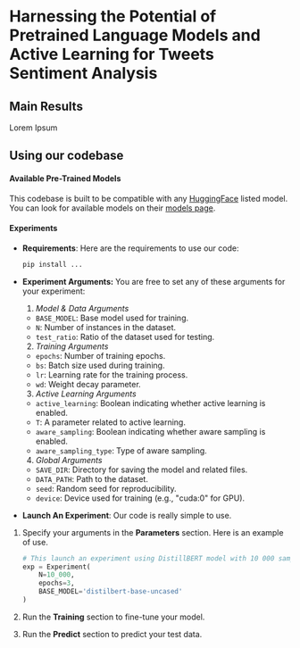 # Harnessing the Potential of Pretrained Language Models and Active Learning for Tweets Sentiment Analysis

## **Main Results**
Lorem Ipsum

## **Using our codebase**
#### Available Pre-Trained Models
This codebase is built to be compatible with any [HuggingFace](https://huggingface.co/) listed model. You can look for available models on their [models page](https://huggingface.co/models).

#### Experiments
- **Requirements**:
Here are the requirements to use our code:
    ```bash
    pip install ...
    ```

- **Experiment Arguments:**
You are free to set any of these arguments for your experiment:
    1) *Model & Data Arguments*
    - `BASE_MODEL`: Base model used for training.
    - `N`: Number of instances in the dataset.
    - `test_ratio`: Ratio of the dataset used for testing.

    2) *Training Arguments*
    - `epochs`: Number of training epochs.
    - `bs`: Batch size used during training.
    - `lr`: Learning rate for the training process.
    - `wd`: Weight decay parameter.

    3) *Active Learning Arguments*
    - `active_learning`: Boolean indicating whether active learning is enabled.
    - `T`: A parameter related to active learning.
    - `aware_sampling`: Boolean indicating whether aware sampling is enabled.
    - `aware_sampling_type`: Type of aware sampling.

    4) *Global Arguments*
    - `SAVE_DIR`: Directory for saving the model and related files.
    - `DATA_PATH`: Path to the dataset.
    - `seed`: Random seed for reproducibility.
    - `device`: Device used for training (e.g., "cuda:0" for GPU).


- **Launch An Experiment**:
Our code is really simple to use. 

1) Specify your arguments in the **Parameters** section. Here is an example of use.
    ```python
    # This launch an experiment using DistillBERT model with 10 000 samples using 3 epochs.
    exp = Experiment(
        N=10_000,
        epochs=3,
        BASE_MODEL='distilbert-base-uncased'
    )
    ```

2) Run the **Training** section to fine-tune your model.

3) Run the **Predict** section to predict your test data.




